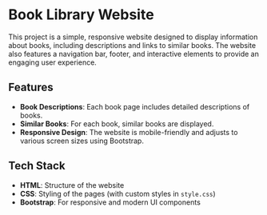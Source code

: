 # Book Library Website

This project is a simple, responsive website designed to display information about books, including descriptions and links to similar books. The website also features a navigation bar, footer, and interactive elements to provide an engaging user experience.

## Features

- **Book Descriptions**: Each book page includes detailed descriptions of books.
- **Similar Books**: For each book, similar books are displayed.
- **Responsive Design**: The website is mobile-friendly and adjusts to various screen sizes using Bootstrap.

## Tech Stack

- **HTML**: Structure of the website
- **CSS**: Styling of the pages (with custom styles in `style.css`)
- **Bootstrap**: For responsive and modern UI components
